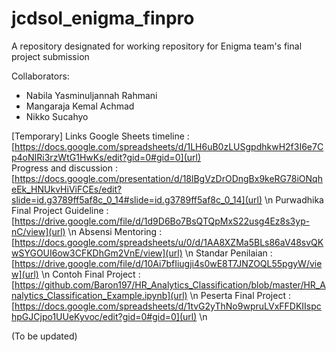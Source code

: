 # jcdsol_enigma_finpro
A repository designated for working repository for Enigma team's final project submission

Collaborators:
- Nabila Yasminuljannah Rahmani
- Mangaraja Kemal Achmad
- Nikko Sucahyo

[Temporary] Links
Google Sheets timeline : [https://docs.google.com/spreadsheets/d/1LH6uB0zLUSgpdhkwH2f3I6e7Cp4oNIRi3rzWtG1HwKs/edit?gid=0#gid=0](url) <br />
Progress and discussion : [https://docs.google.com/presentation/d/18lBgVzDrODngBx9keRG78iONqheEk_HNUkvHiViFCEs/edit?slide=id.g3789ff5af8c_0_14#slide=id.g3789ff5af8c_0_14](url) \n
Purwadhika Final Project Guideline : [https://drive.google.com/file/d/1d9D6Bo7BsQTQpMxS22usg4Ez8s3yp-nC/view](url) \n
Absensi Mentoring : [https://docs.google.com/spreadsheets/u/0/d/1AA8XZMa5BLs86aV48svQKwSYGOUI6ow3CFKDhGm2VnE/view](url) \n
Standar Penilaian : [https://drive.google.com/file/d/10Ai7bfIiugji4s0wE8T7JNZOQL55pgyW/view](url) \n
Contoh Final Project : [https://github.com/Baron197/HR_Analytics_Classification/blob/master/HR_Analytics_Classification_Example.ipynb](url) \n
Peserta Final Project : [https://docs.google.com/spreadsheets/d/1tvG2yThNo9wpruLVxFFDKIIspchpGJCjpo1UUeKyvoc/edit?gid=0#gid=0](url) \n


(To be updated)
